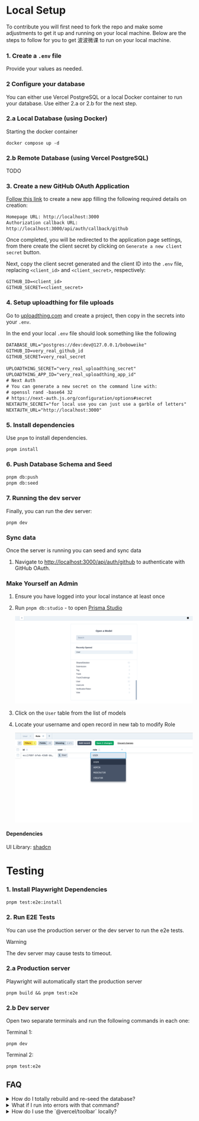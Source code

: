 # Local Setup

To contribute you will first need to fork the repo and make some adjustments to
get it up and running on your local machine. Below are the steps to follow for you to get 波波微课 to run on your local machine.

### 1. Create a `.env` file

Provide your values as needed.

### 2 Configure your database

You can either use Vercel PostgreSQL or a local Docker container to run your database.
Use either 2.a or 2.b for the next step.

### 2.a Local Database (using Docker)

Starting the docker container

```
docker compose up -d
```

### 2.b Remote Database (using Vercel PostgreSQL)

TODO

### 3. Create a new GitHub OAuth Application

[Follow this link][new-oauth] to create a new app filling the following required
details on creation:

```
Homepage URL: http://localhost:3000
Authorization callback URL: http://localhost:3000/api/auth/callback/github
```

Once completed, you will be redirected to the application page settings, from
there create the client secret by clicking on `Generate a new client secret`
button.

Next, copy the client secret generated and the client ID into the `.env` file,
replacing `<client_id>` and `<client_secret>`, respectively:

```
GITHUB_ID=<client_id>
GITHUB_SECRET=<client_secret>
```

### 4. Setup uploadthing for file uploads

Go to [uploadthing.com](https://uploadthing.com/dashboard) and create a project,
then copy in the secrets into your `.env`.

In the end your local `.env` file should look something like the following

```
DATABASE_URL="postgres://dev:dev@127.0.0.1/boboweike"
GITHUB_ID=very_real_github_id
GITHUB_SECRET=very_real_secret

UPLOADTHING_SECRET="very_real_uploadthing_secret"
UPLOADTHING_APP_ID="very_real_uploadthing_app_id"
# Next Auth
# You can generate a new secret on the command line with:
# openssl rand -base64 32
# https://next-auth.js.org/configuration/options#secret
NEXTAUTH_SECRET="for local use you can just use a garble of letters"
NEXTAUTH_URL="http://localhost:3000"
```

### 5. Install dependencies

Use `pnpm` to install dependencies.

```
pnpm install
```

### 6. Push Database Schema and Seed

```
pnpm db:push
pnpm db:seed
```

### 7. Running the dev server

Finally, you can run the dev server:

```
pnpm dev
```

### Sync data

Once the server is running you can seed and sync data

1. Navigate to
   [http://localhost:3000/api/auth/github](http://localhost:3000/api/auth/github)
   to authenticate with GitHub OAuth.

[new-oauth]: https://github.com/settings/applications/new

### Make Yourself an Admin

1. Ensure you have logged into your local instance at least once
2. Run `pnpm db:studio` - to open [Prisma Studio](https://www.prisma.io/docs/concepts/components/prisma-studio)

   ![prisma studio](./media/prisma-studio-models.png)

3. Click on the `User` table from the list of models
4. Locate your username and open record in new tab to modify Role

   ![modify role](./media/change-role-to-admin.png)

#### Dependencies

UI Library: [shadcn](https://ui.shadcn.com/)

# Testing

### 1. Install Playwright Dependencies

```
pnpm test:e2e:install
```

### 2. Run E2E Tests

You can use the production server or the dev server to run the e2e tests.

> [!WARNING]
> The dev server may cause tests to timeout.

### 2.a Production server

Playwright will automatically start the production server

```
pnpm build && pnpm test:e2e
```

### 2.b Dev server

Open two separate terminals and run the following commands in each one:

Terminal 1:

```
pnpm dev
```

Terminal 2:

```
pnpm test:e2e
```

## FAQ

<details>
  <summary>How do I totally rebuild and re-seed the database?</summary>

<p>Run the command</p>

```
pnpm refresh
```

This will cause Prisma to force reset the database through the `db:reset`
command and then run `db:seed`.

</details>

<details>
  <summary>What if I run into errors with that command?</summary>
  If you are using the docker setup for your local environment then get into the container with

```sh
docker exec -it boboweike-db bash
psql -U dev -h 127.0.0.1 -d postgres
\c postgres
DROP DATABASE boboweike;
\l
```

Exit out of the container and then run

```sh
pnpm refresh
```

This tends to resolve the issue as it entirely destroys and rebuilds + reseeds the database.

</details>
<!-- Other stuff here? I can't think of anything -->

<details>
  <summary>How do I use the `@vercel/toolbar` locally?</summary>
  If you have access to the vercel project then you can run `vercel link` (make sure you have the vercel CLI).

Follow the interactive CLI to link it to the boboweike project.

From there on out you should be able to read and make comments while on local host for that branch.

</details>
